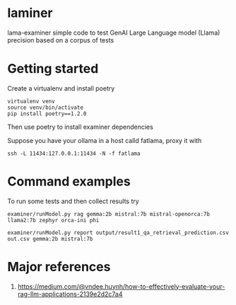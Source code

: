 # laminer
lama-examiner simple code to test GenAI Large Language model (Llama) precision based on a corpus of tests

# Getting started
Create a virtualenv and install poetry

    virtualenv venv
    source venv/bin/activate
    pip install poetry==1.2.0

Then use poetry to install examiner dependencies

Suppose you have your ollama in a host calld fatlama, proxy it with

    ssh -L 11434:127.0.0.1:11434 -N -f fatlama


# Command examples

To run some tests and then collect results try

    examiner/runModel.py rag gemma:2b mistral:7b mistral-openorca:7b llama2:7b zephyr orca-ini phi

    examiner/runModel.py report output/result1_qa_retrieval_prediction.csv out.csv gemma:2b mistral:7b

# Major references

1) https://medium.com/@vndee.huynh/how-to-effectively-evaluate-your-rag-llm-applications-2139e2d2c7a4